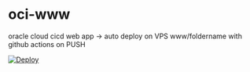 # oci-www
oracle cloud cicd web app -> auto deploy on VPS www/foldername with github actions on PUSH

[![Deploy](https://github.com/lucad987/oci-www/actions/workflows/deploy.yml/badge.svg)](https://github.com/lucad987/oci-www/actions/workflows/deploy.yml)
